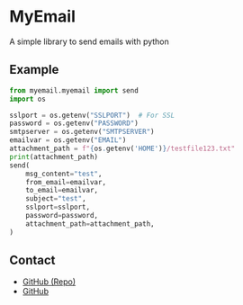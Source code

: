 # MyEmail
A simple library to send emails with python
## Example
```python
from myemail.myemail import send
import os

sslport = os.getenv("SSLPORT")  # For SSL
password = os.getenv("PASSWORD")
smtpserver = os.getenv("SMTPSERVER")
emailvar = os.getenv("EMAIL")
attachment_path = f"{os.getenv('HOME')}/testfile123.txt"
print(attachment_path)
send(
    msg_content="test",
    from_email=emailvar,
    to_email=emailvar,
    subject="test",
    sslport=sslport,
    password=password,
    attachment_path=attachment_path,
)

```

## Contact
- [GitHub (Repo)](https://github.com/tct123/myemail)
- [GitHub](https://github.com/tct123)
